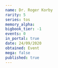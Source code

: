 ```yaml
---
name: Dr. Roger Korby
rarity: 5
series: tos
memory_alpha:
bigbook_tier: -1
events: 0
in_portal: true
date: 24/09/2020
obtained: Event
mega: false
published: true
---
```



